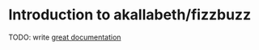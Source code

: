 # Introduction to akallabeth/fizzbuzz

TODO: write [great documentation](http://jacobian.org/writing/what-to-write/)
